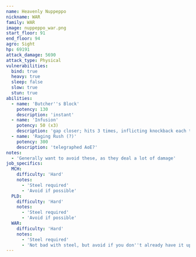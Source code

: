 ```yaml
---
name: Heavenly Nuppeppo
nickname: WAR
family: WAR
image: nuppeppo_war.png
start_floor: 91
end_floor: 94
agro: Sight
hp: 69191
attack_damage: 5690
attack_type: Physical
vulnerabilities:
  bind: true
  heavy: true
  sleep: false
  slow: true
  stun: true
abilities:
  - name: 'Butcher''s Block'
    potency: 130
    description: 'instant'
  - name: 'Infusion'
    potency: 50 (x3)
    description: 'gap closer; hits 3 times, inflicting knockback each time'
  - name: 'Raging Rush (?)'
    potency: 300
    description: 'telegraphed AoE?'
notes:
  - 'Generally want to avoid these, as they deal a lot of damage'
job_specifics:
  MCH:
    difficulty: 'Hard'
    notes:
      - 'Steel required'
      - 'Avoid if possible'
  PLD:
    difficulty: 'Hard'
    notes:
      - 'Steel required'
      - 'Avoid if possible'
  WAR:
    difficulty: 'Hard'
    notes:
      - 'Steel required'
      - 'Not bad with steel, but avoid if you don''t already have it up'
---
```

